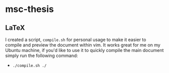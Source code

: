 # msc-thesis

## LaTeX

I created a script, `compile.sh` for personal usage to make it easier to compile and preview the document within vim.
It works great for me on my Ubuntu machine, if you'd like to use it to quickly compile the main document simply run the following command:

* `./compile.sh ./`

